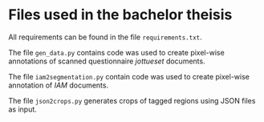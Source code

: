 # Files used in the bachelor theisis

All requirements can be found in the file `requirements.txt`.

The file `gen_data.py` contains code was used to create pixel-wise annotations of scanned questionnaire _jottueset_ documents.

The file `iam2segmentation.py` contain code was used to create pixel-wise annotation of _IAM_ documents.

The file `json2crops.py` generates crops of tagged regions using JSON files as input. 

